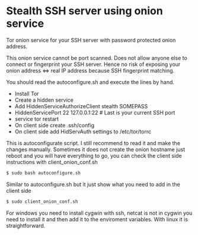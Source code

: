 Stealth SSH server using onion service
======================================

Tor onion service for your SSH server with password protected onion address.

This onion service cannot be port scanned.
Does not allow anyone else to connect or fingerprint your SSH server.
Hence no risk of exposing your onion address <=> real IP address because SSH fingerprint matching.

You should read the autoconfigure.sh and execute the lines by hand.

- Install Tor
- Create a hidden service
- Add HiddenServiceAuthorizeClient stealth SOMEPASS
- HiddenServicePort 22 127.0.0.1:22 # Last is your current SSH port
- service tor restart
- On client side create .ssh/config
- On client side add HidServAuth settings to /etc/tor/torrc


This is autoconfigurate script.
I still recommend to read it and make the changes manually. Sometimes it does not create the onion hostname just reboot and you will have everything to go, you can check the client side instructions with client_onion_conf.sh

```sh
$ sudo bash autoconfigure.sh
```
Similar to autoconfigure.sh but it just show what you need to add in the client side

```sh
$ sudo client_onion_conf.sh
```
For windows you need to install cygwin with ssh, netcat is not in cygwin you need to install it and then add it to the enviroment variables. With linux it is straightforward.







